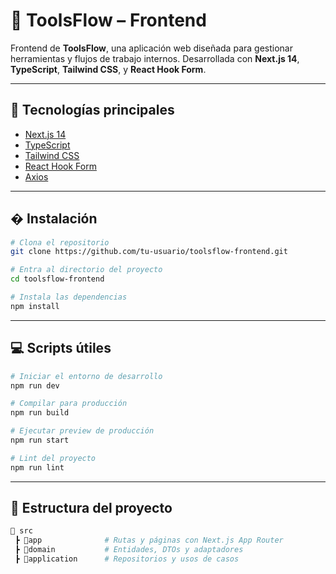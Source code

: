 # 🧰 ToolsFlow – Frontend

Frontend de **ToolsFlow**, una aplicación web diseñada para gestionar herramientas y flujos de trabajo internos. Desarrollada con **Next.js 14**, **TypeScript**, **Tailwind CSS**, y **React Hook Form**.

---

## 🚀 Tecnologías principales

- [Next.js 14](https://nextjs.org/)
- [TypeScript](https://www.typescriptlang.org/)
- [Tailwind CSS](https://tailwindcss.com/)
- [React Hook Form](https://react-hook-form.com/)
- [Axios](https://axios-http.com/)

---

## � Instalación

```bash
# Clona el repositorio
git clone https://github.com/tu-usuario/toolsflow-frontend.git

# Entra al directorio del proyecto
cd toolsflow-frontend

# Instala las dependencias
npm install
```

---

## 💻 Scripts útiles

```bash
# Iniciar el entorno de desarrollo
npm run dev

# Compilar para producción
npm run build

# Ejecutar preview de producción
npm run start

# Lint del proyecto
npm run lint
```

---

## 🧪 Estructura del proyecto

```bash
📁 src
 ┣ 📂app              # Rutas y páginas con Next.js App Router
 ┣ 📂domain           # Entidades, DTOs y adaptadores
 ┣ 📂application      # Repositorios y usos de casos
```
